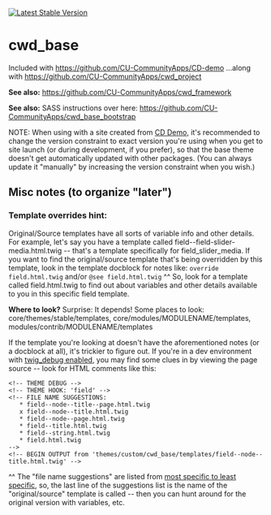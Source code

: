 [![Latest Stable Version](https://poser.pugx.org/cubear/cwd_base/v/stable)](https://packagist.org/packages/cubear/cwd_base)

# cwd_base

Included with https://github.com/CU-CommunityApps/CD-demo
...along with https://github.com/CU-CommunityApps/cwd_project

**See also:** https://github.com/CU-CommunityApps/cwd_framework

**See also:** SASS instructions over here: https://github.com/CU-CommunityApps/cwd_base_bootstrap

NOTE: When using with a site created from [CD Demo](https://github.com/CU-CommunityApps/CD-demo), it's recommended to change the version constraint to exact version you're using when you get to site launch (or during development, if you prefer), so that the base theme doesn't get automatically updated with other packages.  (You can always update it "manually" by increasing the version constraint when you wish.)

## Misc notes (to organize "later")

### Template overrides hint:
Original/Source templates have all sorts of variable info and other details.  For example, let's say you have a template called field--field-slider-media.html.twig -- that's a template specifically for field_slider_media.  If you want to find the original/source template that's being overridden by this template, look in the template docblock for notes like:
`override field.html.twig`
and/or
`@see field.html.twig`
^^ So, look for a template called field.html.twig to find out about variables and other details available to you in this specific field template.

**Where to look?**  Surprise: It depends!  Some places to look: core/themes/stable/templates, core/modules/MODULENAME/templates, modules/contrib/MODULENAME/templates

If the template you're looking at doesn't have the aforementioned notes (or a docblock at all), it's trickier to figure out.  If you're in a dev environment with [twig_debug enabled](https://www.drupal.org/docs/8/theming/twig/debugging-twig-templates#s-enable-debugging), you may find some clues in by viewing the page source -- look for HTML comments like this:
```
<!-- THEME DEBUG -->
<!-- THEME HOOK: 'field' -->
<!-- FILE NAME SUGGESTIONS:
   * field--node--title--page.html.twig
   x field--node--title.html.twig
   * field--node--page.html.twig
   * field--title.html.twig
   * field--string.html.twig
   * field.html.twig
-->
<!-- BEGIN OUTPUT from 'themes/custom/cwd_base/templates/field--node--title.html.twig' -->
```
^^ The "file name suggestions" are listed from [most specific to least specific](https://www.drupal.org/docs/8/theming/twig/locating-template-files-with-debugging), so, the last line of the suggestions list is the name of the "original/source" template is called -- then you can hunt around for the original version with variables, etc.
